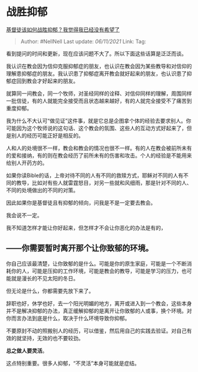 # 战胜抑郁
[基督徒该如何战胜抑郁？我觉得我已经没有希望了](https://www.zhihu.com/question/41754545/answer/2197913750)

> Author: #NellNell 
> Last update: *06/11/2021* 
> Link:
> Tag:  
  
看到提问的时间和更新，现在应该问题不大了。所以下面这些话算是泛泛而谈。

我认识在教会因为信仰克服抑郁症的朋友，也认识在教会因为某些教导和对信仰的理解患抑郁症的朋友。我认识患了抑郁症离开教会就好起来的朋友，也认识患了抑郁症回到教会才好起来的朋友。

就算同一间教会，同一个牧师，对圣经同样的诠释、对信仰同样的理解，周围同样一批信徒，有的人就能完全接受而且状态越来越好，有的人就完全接受不了痛苦到重度抑郁。

我为什么不大认可“做见证”这件事，就是它总是企图拿个体的经验去要求别人。你可能因为这个牧师说的这句话、这个教会的氛围、这些人的互动方式好起来了，但是别人的经历可能正好是相反的。

人和人的处境很不一样，教会和教会的情况也很不一样。有的人在教会被前所未有的爱和接纳，有的则在教会经历了前所未有的伤害和攻击。个人的经验是不能用来给别人开药方的。

如果你读Bible的话，上帝对待不同的人有不同的救赎方式，耶稣对不同的人有不同的教导，比如对有些人就雷霆怒目，对另一些就和风细雨，那是针对不同的人、不同的处境做出的不同的对策。

因此如果你是基督徒且有抑郁的倾向，问我是不是一定要去教会。

我会说不一定。

我不知道怎样才能让你好起来，但怎样才不会让你恶化的办法是有的，

## **——你需要暂时离开那个让你致郁的环境。**

你自己应该最清楚，让你致郁的是什么。可能是你的原生家庭，可能是一个不断消耗你的人，可能是压抑的工作环境，可能是教会的教导，可能是学习的压力，也可能就是漫长的不见太阳的冬日。

但无论是什么，你都需要先放下来了。

辞职也好，休学也好，去一个阳光明媚的地方，离开或进入到一个教会，这些本身并不是解决抑郁的办法，真正缓解抑郁的是离开让你致郁的人或事，换个环境。对你而言办法到底是什么，取决于什么环境导致你抑郁。

不要原封不动的照搬别人的经历，可以借鉴，然后用自己的实践去验证。对自己有效的就坚持，无效的也不要较劲。

**总之做人要灵活**。

这点特别重要。很多人抑郁，“不灵活”本身可能就是症结。